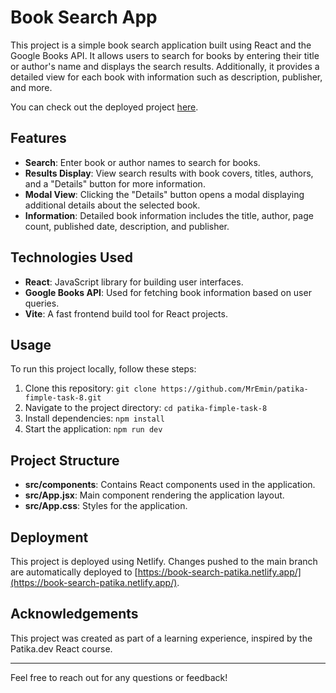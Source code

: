 # Book Search App

This project is a simple book search application built using React and the Google Books API. It allows users to search for books by entering their title or author's name and displays the search results. Additionally, it provides a detailed view for each book with information such as description, publisher, and more.

You can check out the deployed project [here](https://book-search-patika.netlify.app/).

## Features

- **Search**: Enter book or author names to search for books.
- **Results Display**: View search results with book covers, titles, authors, and a "Details" button for more information.
- **Modal View**: Clicking the "Details" button opens a modal displaying additional details about the selected book.
- **Information**: Detailed book information includes the title, author, page count, published date, description, and publisher.

## Technologies Used

- **React**: JavaScript library for building user interfaces.
- **Google Books API**: Used for fetching book information based on user queries.
- **Vite**: A fast frontend build tool for React projects.

## Usage

To run this project locally, follow these steps:

1. Clone this repository: `git clone https://github.com/MrEmin/patika-fimple-task-8.git`
2. Navigate to the project directory: `cd patika-fimple-task-8`
3. Install dependencies: `npm install`
4. Start the application: `npm run dev`

## Project Structure

- **src/components**: Contains React components used in the application.
- **src/App.jsx**: Main component rendering the application layout.
- **src/App.css**: Styles for the application.

## Deployment

This project is deployed using Netlify. Changes pushed to the main branch are automatically deployed to [https://book-search-patika.netlify.app/](https://book-search-patika.netlify.app/).

## Acknowledgements

This project was created as part of a learning experience, inspired by the Patika.dev React course.

---

Feel free to reach out for any questions or feedback!
